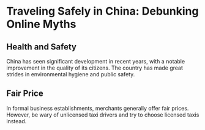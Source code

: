 # Traveling Safely in China: Debunking Online Myths

## Health and Safety

China has seen significant development in recent years, with a notable improvement in the quality of its citizens. The country has made great strides in environmental hygiene and public safety.

<YouTube link="https://youtu.be/8A3Q-5fpaXI?si=91V4KT28MKJtwlUA">
<template #cover><img src="../assets/youtube//how-safe-is-china-as-a-foreigner-in-2024.jpg" /></template>
<template #title>How Safe is China as a foreigner in 2024?</template>
<template #author>Two Mad Explorers</template>
<template #description>We have been in China for a while now, but how safe have we felt? China is often demonised by the West as being very unsafe for foreigners.</template>
</YouTube>

## Fair Price

In formal business establishments, merchants generally offer fair prices. However, be wary of unlicensed taxi drivers and try to choose licensed taxis instead.
